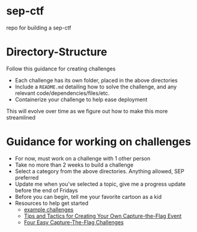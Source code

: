 # sep-ctf
repo for building a sep-ctf

# Directory-Structure
Follow this guidance for creating challenges
* Each challenge has its own folder, placed in the above directories
* Include a `README.md` detailing how to solve the challenge, and any relevant code/dependencies/files/etc.
* Containerize your challenge to help ease deployment

This will evolve over time as we figure out how to make this more streamlined

# Guidance for working on challenges
* For now, must work on a challenge with 1 other person
* Take no more than 2 weeks to build a challenge
* Select a category from the above directories. Anything allowed, SEP preferred
* Update me when you've selected a topic, give me a progress update before the end of Fridays
* Before you can begin, tell me your favorite cartoon as a kid
* Resources to help get started
  * [example challenges](https://github.com/csivitu/ctf-challenges)
  * [Tips and Tactics for Creating Your Own Capture-the-Flag Event](https://www.contrastsecurity.com/security-influencers/tips-tactics-ctf-event)
  * [Four Easy Capture-The-Flag Challenges](https://blog.pentesterlab.com/easy-capture-the-flag-challenges-698db5d67309)
